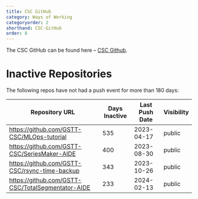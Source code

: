 ```yaml
---
title: CSC GitHub
category: Ways of Working
categoryorder: 2
shorthand: CSC-GitHub
order: 8
---
```


The CSC GitHub can be found here – <a href="https://github.com/GSTT-CSC/">CSC Github</a>.

# Inactive Repositories

The following repos have not had a push event for more than 180 days:

| Repository URL | Days Inactive | Last Push Date | Visibility |
| --- | --- | --- | --- |
| https://github.com/GSTT-CSC/MLOps-tutorial | 535 | 2023-04-17 | public |
| https://github.com/GSTT-CSC/SeriesMaker-AIDE | 400 | 2023-08-30 | public |
| https://github.com/GSTT-CSC/rsync-time-backup | 343 | 2023-10-26 | public |
| https://github.com/GSTT-CSC/TotalSegmentator-AIDE | 233 | 2024-02-13 | public |
